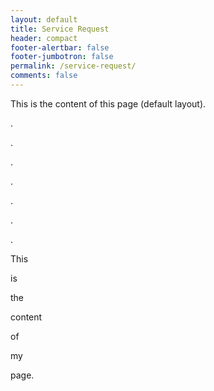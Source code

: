 ```yaml
---
layout: default
title: Service Request
header: compact
footer-alertbar: false
footer-jumbotron: false
permalink: /service-request/
comments: false
---
```

This is the content of this page (default layout).

.

.

.

.

.

.

.

This

is

the

content

of

my

page.
